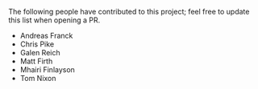 The following people have contributed to this project; feel free to update this list when opening a PR.

- Andreas Franck
- Chris Pike
- Galen Reich
- Matt Firth
- Mhairi Finlayson
- Tom Nixon
